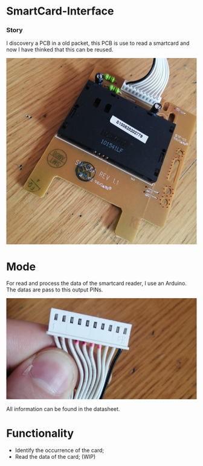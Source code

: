 # SmartCard-Interface

### Story
I discovery a PCB in a old packet, this PCB is use to read a smartcard and now I have thinked that this can be reused.

![Immagine 1](img/sopra.jpg)

# Mode
For read and process the data of the smartcard reader, I use an Arduino.
The datas are pass to this output PINs.

![Immagine 1](img/pin.jpg)

All information can be found in the datasheet.

# Functionality
- Identify the occurrence of the card;
- Read the data of the card; (WIP)
